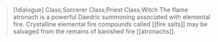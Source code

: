 >[!dialogue] Class;Sorcerer Class;Priest Class;Witch
>The flame atronach is a powerful Daedric summoning associated with elemental fire. Crystalline elemental fire compounds called [[fire salts]] may be salvaged from the remains of banished fire [[atronachs]].
